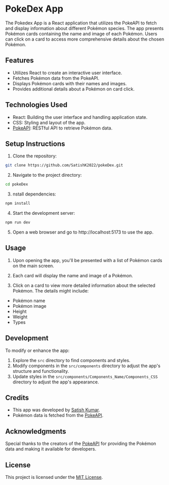 # PokeDex App 

The Pokedex App is a React application that utilizes the PokeAPI to fetch and display information about different Pokémon species. The app presents Pokémon cards containing the name and image of each Pokémon. Users can click on a card to access more comprehensive details about the chosen Pokémon.

## Features

- Utilizes React to create an interactive user interface.
- Fetches Pokémon data from the PokeAPI.
- Displays Pokémon cards with their names and images.
- Provides additional details about a Pokémon on card click.

## Technologies Used

- React: Building the user interface and handling application state.
- CSS: Styling and layout of the app.
- [PokeAPI](https://pokeapi.co/): RESTful API to retrieve Pokémon data.

## Setup Instructions

1. Clone the repository:
```bash
git clone https://github.com/SatishK2022/pokeDex.git
```
2. Navigate to the project directory:
```bash
cd pokeDex
```

3. nstall dependencies:
```bash
npm install
```

4. Start the development server:
```bash
npm run dev
```

5. Open a web browser and go to http://localhost:5173 to use the app.

## Usage

1. Upon opening the app, you'll be presented with a list of Pokémon cards on the main screen.

2. Each card will display the name and image of a Pokémon.

3. Click on a card to view more detailed information about the selected Pokémon. The details might include:
- Pokémon name
- Pokémon image
- Height
- Weight
- Types

## Development

To modify or enhance the app:

1. Explore the `src` directory to find components and styles.
2. Modify components in the `src/components` directory to adjust the app's structure and functionality.
3. Update styles in the `src/components/Components_Name/Components_CSS` directory to adjust the app's appearance.

## Credits

- This app was developed by [Satish Kumar](https://www.linkedin.com/in/satish-kumar-6585b0257/).
- Pokémon data is fetched from the [PokeAPI](https://pokeapi.co/).

## Acknowledgments

Special thanks to the creators of the [PokeAPI](https://pokeapi.co/) for providing the Pokémon data and making it available for developers.

## License

This project is licensed under the [MIT License](LICENSE).

